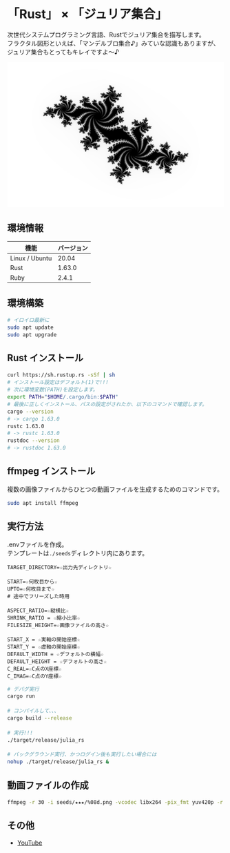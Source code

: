 # 「Rust」 × 「ジュリア集合」

次世代システムプログラミング言語、Rustでジュリア集合を描写します。  
フラクタル図形といえば、「マンデルブロ集合♪」みていな認識もありますが、ジュリア集合もとってもキレイですよ～♪  

![成果物](./fruits/0000.png)  

## 環境情報

| 機能 | バージョン |
| ---- | ---- |
| Linux / Ubuntu| 20.04 |
| Rust | 1.63.0 |
| Ruby | 2.4.1 |

## 環境構築

```bash
# イロイロ最新に
sudo apt update
sudo apt upgrade
```

## Rust インストール

```bash
curl https://sh.rustup.rs -sSf | sh
# インストール設定はデフォルト(1)で!!!
# 次に環境変数(PATH)を設定します。
export PATH="$HOME/.cargo/bin:$PATH"
# 最後に正しくインストール、パスの設定がされたか、以下のコマンドで確認します。
cargo --version
# -> cargo 1.63.0
rustc 1.63.0
# -> rustc 1.63.0
rustdoc --version
# -> rustdoc 1.63.0
```

## ffmpeg インストール

複数の画像ファイルからひとつの動画ファイルを生成するためのコマンドです。  

```bash
sudo apt install ffmpeg
```

## 実行方法

.envファイルを作成。  
テンプレートは`./seeds`ディレクトリ内にあります。  

```.env
TARGET_DIRECTORY=☆出力先ディレクトリ☆

START=☆何枚目から☆
UPTO=☆何枚目まで☆
# 途中でフリーズした時用

ASPECT_RATIO=☆縦横比☆
SHRINK_RATIO = ☆縮小比率☆
FILESIZE_HEIGHT=☆画像ファイルの高さ☆

START_X = ☆実軸の開始座標☆
START_Y = ☆虚軸の開始座標☆
DEFAULT_WIDTH = ☆デフォルトの横幅☆
DEFAULT_HEIGHT = ☆デフォルトの高さ☆
C_REAL=☆C点のX座標☆
C_IMAG=☆C点のY座標☆
```

```bash
# デバグ実行
cargo run

# コンパイルして、、、
cargo build --release

# 実行!!!
./target/release/julia_rs

# バックグラウンド実行、かつログイン後も実行したい場合には
nohup ./target/release/julia_rs &
```

## 動画ファイルの作成

```bash
ffmpeg -r 30 -i seeds/★★★/%08d.png -vcodec libx264 -pix_fmt yuv420p -r 60 ./fruits/★★★.mp4
```

## その他

- [YouTube](https://youtu.be/ObCuSCKdFTE)
